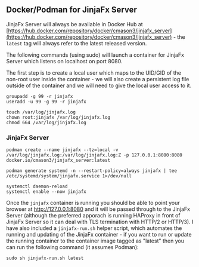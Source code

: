 ## Docker/Podman for JinjaFx Server

JinjaFx Server will always be available in Docker Hub at [https://hub.docker.com/repository/docker/cmason3/jinjafx_server](https://hub.docker.com/repository/docker/cmason3/jinjafx_server) - the `latest` tag will always refer to the latest released version.

The following commands (using sudo) will launch a container for JinjaFx Server which listens on localhost on port 8080.

The first step is to create a local user which maps to the UID/GID of the non-root user inside the container - we will also create a persistent log file outside of the container and we will need to give the local user access to it.

```
groupadd -g 99 -r jinjafx
useradd -u 99 -g 99 -r jinjafx

touch /var/log/jinjafx.log
chown root:jinjafx /var/log/jinjafx.log
chmod 664 /var/log/jinjafx.log
```

### JinjaFx Server

```
podman create --name jinjafx --tz=local -v /var/log/jinjafx.log:/var/log/jinjafx.log:Z -p 127.0.0.1:8080:8080 docker.io/cmason3/jinjafx_server:latest

podman generate systemd -n --restart-policy=always jinjafx | tee /etc/systemd/system/jinjafx.service 1>/dev/null

systemctl daemon-reload
systemctl enable --now jinjafx
```

Once the `jinjafx` container is running you should be able to point your browser at http://127.0.0.1:8080 and it will be passed through to the JinjaFx Server (although the preferred apporach is running HAProxy in front of JinjaFx Server so it can deal with TLS termination with HTTP/2 or HTTP/3). I have also included a `jinjafx-run.sh` helper script, which automates the running and updating of the JinjaFx container - if you want to run or update the running container to the container image tagged as "latest" then you can run the following command (it assumes Podman):

```
sudo sh jinjafx-run.sh latest
```
